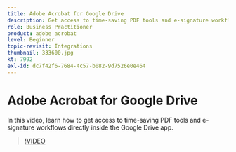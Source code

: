```yaml
---
title: Adobe Acrobat for Google Drive
description: Get access to time-saving PDF tools and e-signature workflows directly inside the Google Drive app
role: Business Practitioner
product: adobe acrobat
level: Beginner
topic-revisit: Integrations
thumbnail: 333600.jpg
kt: 7992
exl-id: dc7f42f6-7684-4c57-b082-9d7526e0e464
---
```

# Adobe Acrobat for Google Drive

In this video, learn how to get access to time-saving PDF tools and e-signature workflows directly inside the Google Drive app.

>[!VIDEO](https://video.tv.adobe.com/v/333600?hidetitle=true)
